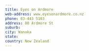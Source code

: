 ```yaml
---
title: Eyes on Ardmore
web-address: www.eyesonardmore.co.nz
phone: 03-443 5103
address: 80 Ardmore St
suburb:
city: Wanaka
state:
country: New Zealand
---
```



